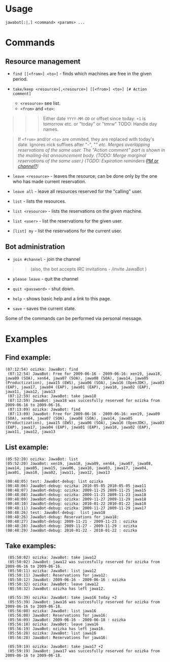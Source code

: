 # Usage #

```
jawabot[:|,] <command> <params> ...
```


# Commands #

## Resource management ##


  * `find [[<from>] <to>]` - finds which machines are free in the given period.

  * `take/keep <resource>[,<resource>] [[<from>] <to>] [# Action comment]`
    * `<resource>` see list.
    * `<from>` and `<to>`:
> > > Either date `YYYY-MM-DD` or offset since today: `+1` is tomorrow etc.
> > > or "today" or "tmrw"
> > > TODO: Handle day names.


> If `<from>` and/or `<to>` are ommited, they are replaced with today's date.
> Ignores nick suffixes after "-", "_" etc.
> Merges overlapping reservations of the same user.
> The "Action comment" part is shown in the mailing-list announcement body.
> (TODO: Merge marginal reservations of the same user.)
> (TODO: Expiration reminders [PM or channel?](on.md))_


  * `leave <resource>` - leaves the resource; can be done only by the one who has made current reservation.
  * `leave all` - leave all resources reserved for the "calling" user.

  * `list` - lists the resources.
  * `list <resource>` - lists the reservations on the given machine.
  * `list <user>` - list the reservations for the given user.
  * `[list] my` - list the reservations for the current user.


## Bot administration ##

  * `join #channel` - join the channel
> > (also, the bot accepts IRC invitations - /invite JawaBot )

  * `please leave` - quit the channel

  * `quit <password>` - shut down.

  * `help` - shows basic help and a link to this page.

  * `save` - saves the current state.


Some of the commands can be performed via personal message.


# Examples #

## Find example: ##

```
(07:12:54) ozizka: JawaBot: find
 (07:12:54) JawaBot: Free for 2009-06-16 - 2009-06-16: xen19, jawa18, jawa09 (SOA), xen64, jawa07 (SOA), jawa08 (SOA), jawa14, jawa05 (Productization), jawa15 (EWS), jawa06 (SOA), jawa16 (OpenJDK), jawa03 (EAP), jawa17, jawa04 (EAP), jawa01 (EAP), jawa10, jawa02 (EAP), jawa11, jawa12, jawa13
 (07:12:59) ozizka: JawaBot: take jawa18
 (07:12:59) JawaBot: jawa18 was succesfully reserved for ozizka from 2009-06-16 to 2009-06-16.
 (07:13:09) ozizka: JawaBot: find
 (07:13:09) JawaBot: Free for 2009-06-16 - 2009-06-16: xen19, jawa09 (SOA), xen64, jawa07 (SOA), jawa08 (SOA), jawa14, jawa05 (Productization), jawa15 (EWS), jawa06 (SOA), jawa16 (OpenJDK), jawa03 (EAP), jawa17, jawa04 (EAP), jawa01 (EAP), jawa10, jawa02 (EAP), jawa11, jawa12, jawa13
```

## List example: ##

```
(05:52:20) ozizka: JawaBot: list
(05:52:20) JawaBot: xen19, jawa18, jawa09, xen64, jawa07, jawa08, jawa14, jawa05, jawa15, jawa06, jawa16, jawa03, jawa17, jawa04, jawa01, jawa10, jawa02, jawa11, jawa12, jawa13
```

```
(00:48:05) test: JawaBot-debug: list ozizka
(00:48:06) JawaBot-debug: ozizka: 2010-05-05 2010-05-05 jawa11
(00:48:07) JawaBot-debug: ozizka: 2009-11-25 2009-11-25 jawa15
(00:48:08) JawaBot-debug: ozizka: 2009-11-21 2009-11-23 jawa18
(00:48:09) JawaBot-debug: ozizka: 2009-11-27 2009-11-29 jawa18
(00:48:10) JawaBot-debug: ozizka: 2010-01-22 2010-01-22 jawa18
(00:48:11) JawaBot-debug: ozizka: 2009-11-27 2009-11-29 jawa17 
(00:48:26) test: JawaBot-debug:  list jawa18
(00:48:26) JawaBot-debug: Reservations for jawa18:
(00:48:27) JawaBot-debug: 2009-11-21 - 2009-11-23 : ozizka
(00:48:28) JawaBot-debug: 2009-11-27 - 2009-11-29 : ozizka
(00:48:29) JawaBot-debug: 2010-01-22 - 2010-01-22 : ozizka
```

## Take examples: ##

```
 (05:50:02) ozizka: JawaBot: take jawa12
 (05:50:02) JawaBot: jawa12 was succesfully reserved for ozizka from 2009-06-16 to 2009-06-16.
 (05:50:11) ozizka: JawaBot: list jawa12
 (05:50:11) JawaBot: Reservations for jawa12:
 (05:50:12) JawaBot: 2009-06-16 - 2009-06-16 : ozizka
 (05:50:32) ozizka: JawaBot: leave jawa12
 (05:50:32) JawaBot: ozizka has left jawa12.
 
 (05:55:39) ozizka: JawaBot: take jawa16 today +2
 (05:55:39) JawaBot: jawa16 was succesfully reserved for ozizka from 2009-06-16 to 2009-06-18.
 (05:56:08) ozizka: JawaBot: list jawa16
 (05:56:08) JawaBot: Reservations for jawa16:
 (05:56:09) JawaBot: 2009-06-16 - 2009-06-18 : ozizka
 (05:56:18) ozizka: JawaBot: leave jawa16
 (05:56:19) JawaBot: ozizka has left jawa16.
 (05:56:28) ozizka: JawaBot: list jawa16
 (05:56:28) JawaBot: Reservations for jawa16:
 
 (05:59:19) ozizka: JawaBot: take jawa17 +2
 (05:59:19) JawaBot: jawa17 was succesfully reserved for ozizka from 2009-06-16 to 2009-06-18.
```